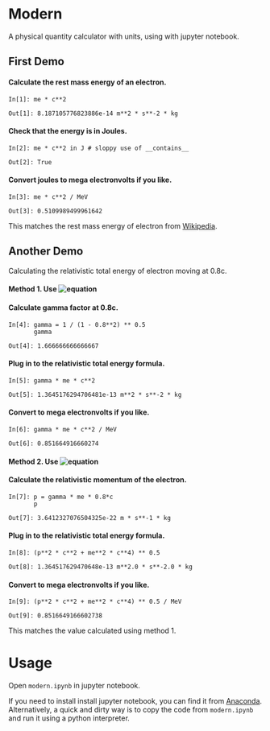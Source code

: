 # Modern

A physical quantity calculator with units, using  with jupyter notebook.

## First Demo

#### Calculate the rest mass energy of an electron.

```
In[1]: me * c**2

Out[1]: 8.187105776823886e-14 m**2 * s**-2 * kg
```

#### Check that the energy is in Joules.

```
In[2]: me * c**2 in J # sloppy use of __contains__

Out[2]: True
```

#### Convert joules to mega electronvolts if you like.

```
In[3]: me * c**2 / MeV

Out[3]: 0.5109989499961642
```

This matches the rest mass energy of electron from [Wikipedia](https://en.wikipedia.org/wiki/Electron_rest_mass).

## Another Demo

Calculating the relativistic total energy of electron moving at 0.8c.

#### Method 1. Use ![equation](http://latex.codecogs.com/gif.latex?E=\gamma%20mc^2)

#### Calculate gamma factor at 0.8c.

```
In[4]: gamma = 1 / (1 - 0.8**2) ** 0.5
       gamma

Out[4]: 1.666666666666667
```

#### Plug in to the relativistic total energy formula.

```
In[5]: gamma * me * c**2

Out[5]: 1.3645176294706481e-13 m**2 * s**-2 * kg
```

#### Convert to mega electronvolts if you like.

```
In[6]: gamma * me * c**2 / MeV

Out[6]: 0.851664916660274
```

#### Method 2. Use ![equation](http://latex.codecogs.com/gif.latex?E^2=p^2c^2+m^2c^4)

#### Calculate the relativistic momentum of the electron.

```
In[7]: p = gamma * me * 0.8*c
       p

Out[7]: 3.6412327076504325e-22 m * s**-1 * kg
```

#### Plug in to the relativistic total energy formula.

```
In[8]: (p**2 * c**2 + me**2 * c**4) ** 0.5

Out[8]: 1.364517629470648e-13 m**2.0 * s**-2.0 * kg
```

#### Convert to mega electronvolts if you like.

```
In[9]: (p**2 * c**2 + me**2 * c**4) ** 0.5 / MeV

Out[9]: 0.8516649166602738
```

This matches the value calculated using method 1.

# Usage

Open `modern.ipynb` in jupyter notebook.

If you need to install install jupyter notebook, you can find it from [Anaconda](https://www.anaconda.com/products/individual). Alternatively, a quick and dirty way is to copy the code from `modern.ipynb` and run it using a python interpreter.
